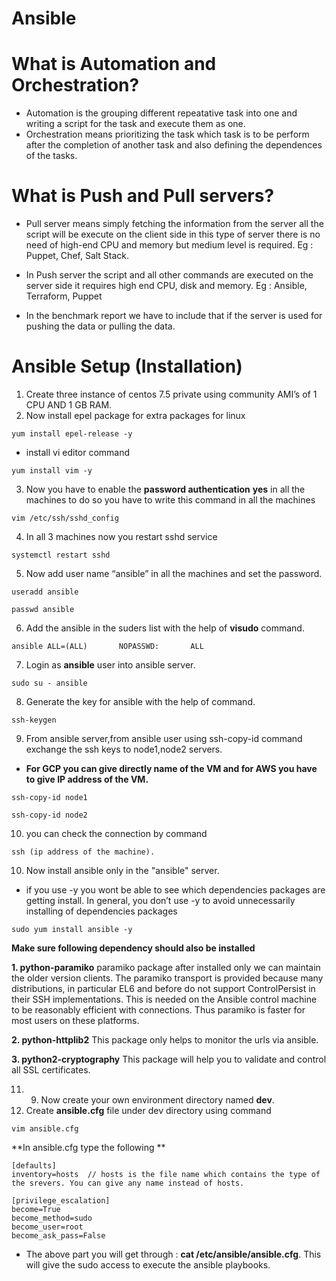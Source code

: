 # Ansible

# What is Automation and Orchestration?

- Automation is the grouping different repeatative task into one and writing a script for the task and execute them as one.
- Orchestration means prioritizing the task which task is to be perform after the completion of another task and also defining the dependences of the tasks.

# What is Push and Pull servers?

- Pull server means simply fetching the information from the server all the script will be execute on the client side in this type of server there is no need 
  of high-end CPU and memory but medium level is required. Eg : Puppet, Chef, Salt Stack.
  
- In Push server the script and all other commands are executed on the server side it requires high end CPU, disk and memory. Eg : Ansible, Terraform, 
  Puppet

- In the benchmark report we have to include that if the server is used for pushing the data or pulling the data.

# Ansible Setup (Installation)

1. Create three instance of centos 7.5 private using community AMI’s of 1 CPU AND 1 GB RAM.
2. Now install epel package for extra packages for linux
```
yum install epel-release -y 
```
- install vi editor command 
```
yum install vim -y
```
3. Now you have to enable the **password authentication** **yes** in all the machines to do so you have to write this command in all the machines
```
vim /etc/ssh/sshd_config 
```
4. In all 3 machines now you restart sshd service
```
systemctl restart sshd
```
5. Now add user name “ansible” in all the machines and set the password.
```
useradd ansible
```
```
passwd ansible
```
6. Add the ansible in the suders list with the help of **visudo** command.
```
ansible ALL=(ALL)       NOPASSWD:       ALL
```
7. Login as **ansible** user into ansible server.
```
sudo su - ansible
```
8. Generate the key for ansible with the help of command.
```
ssh-keygen
```
9. From ansible server,from ansible user using ssh-copy-id command exchange the ssh keys to node1,node2 servers.

- **For GCP you can give directly name of the VM and for AWS you have to give IP address of the VM.**

```
ssh-copy-id node1
```
```
ssh-copy-id node2
```
10. you can check the connection by command 
```
ssh (ip address of the machine).
```
10. Now install ansible only in the "ansible" server.

- if you use -y you wont be able to see which dependencies packages are getting install. In general, you don’t use -y to avoid unnecessarily installing 
  of  dependencies packages

```
sudo yum install ansible -y
```

**Make sure following dependency should also be installed**

**1. python-paramiko**
paramiko package after installed only we can maintain the older version clients.
The paramiko transport is provided because many distributions, in particular EL6 and before do not support ControlPersist in their SSH implementations. 
This is needed on the Ansible control machine to be reasonably efficient with connections. Thus paramiko is faster for most users on these platforms.

**2. python-httplib2**
This package only helps to monitor the urls via ansible.

**3. python2-cryptography** 
This package will help you to validate and control all SSL certificates.

11. 9.	Now create your own environment directory named **dev**.
12. Create **ansible.cfg** file under dev directory using command
```
vim ansible.cfg 
```
**In ansible.cfg type the following **
```
[defaults]
inventory=hosts  // hosts is the file name which contains the type of the srevers. You can give any name instead of hosts.

[privilege_escalation]
become=True
become_method=sudo
become_user=root
become_ask_pass=False
```
- The above part you will get through : **cat /etc/ansible/ansible.cfg**. This will give the sudo access to execute the ansible playbooks.
